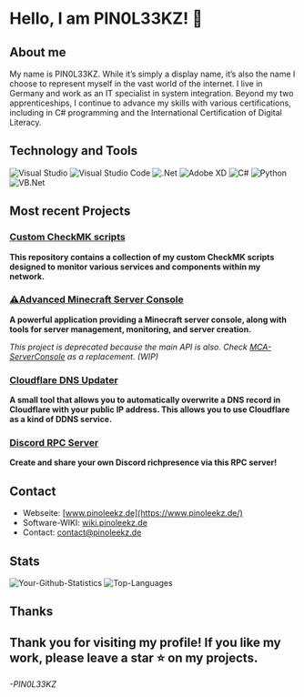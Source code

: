 # **Hello, I am PIN0L33KZ!** 👋
## About me
My name is PIN0L33KZ. While it’s simply a display name, it’s also the name I choose to represent myself in the vast world of the internet. I live in Germany and work as an IT specialist in system integration. Beyond my two apprenticeships, I continue to advance my skills with various certifications, including in C# programming and the International Certification of Digital Literacy. 
## **Technology and Tools**
![Visual Studio](https://img.shields.io/badge/Visual%20Studio-5C2D91?style=for-the-badge&logo=visual-studio&logoColor=white) ![Visual Studio Code](https://img.shields.io/badge/Visual%20Studio%20Code-0078D4?style=for-the-badge&logo=visual-studio-code&logoColor=white) ![.Net](https://img.shields.io/badge/.Net-512BD4?style=for-the-badge&logo=dotnet&logoColor=white) ![Adobe XD](https://img.shields.io/badge/Adobe%20XD-FF61F6?style=for-the-badge&logo=adobe-xd&logoColor=white) ![C#](https://img.shields.io/badge/C%23-239120?style=for-the-badge&logo=c-sharp&logoColor=white) ![Python](https://img.shields.io/badge/Python-3776AB?style=for-the-badge&logo=python&logoColor=white) ![VB.Net](https://img.shields.io/badge/VB.Net-512BD4?style=for-the-badge&logo=dotnet&logoColor=white)
## **Most recent Projects**
### [Custom CheckMK scripts](https://github.com/PIN0L33KZ/custom_checkmk_scripts)
**This repository contains a collection of my custom CheckMK scripts designed to monitor various services and components within my network.**
### [⚠️Advanced Minecraft Server Console](https://github.com/PIN0L33KZ/Advanced-Minecraft-Server-Console)
**A powerful application providing a Minecraft server console, along with tools for server management, monitoring, and server creation.**

*This project is deprecated because the main API is also. Check [MCA-ServerConsole](https://github.com/PIN0L33KZ/MCA-ServerConsole "MCA-ServerConsole") as a replacement. (WIP)*
### [Cloudflare DNS Updater](https://github.com/PIN0L33KZ/CloudflareDnsUpdater)
**A small tool that allows you to automatically overwrite a DNS record in Cloudflare with your public IP address. This allows you to use Cloudflare as a kind of DDNS service.**
### [Discord RPC Server](https://github.com/PIN0L33KZ/DiscordRPCServer)
**Create and share your own Discord richpresence via this RPC server!**
## **Contact**
- Webseite: [www.pinoleekz.de](https://www.pinoleekz.de/)
- Software-WIKI: [wiki.pinoleekz.de](https://wiki.pinoleekz.de/)
- Contact: [contact@pinoleekz.de](mailto:contact@pinoleekz.de)
## **Stats**
![Your-Github-Statistics](https://github-readme-stats.vercel.app/api?username=pin0l33kz&show_icons=true&theme=radical)
![Top-Languages](https://github-readme-stats.vercel.app/api/top-langs/?username=pin0l33kz&layout=compact&theme=radical)
## **Thanks**
Thank you for visiting my profile! If you like my work, please leave a star ⭐ on my projects.
---
*-PIN0L33KZ*
